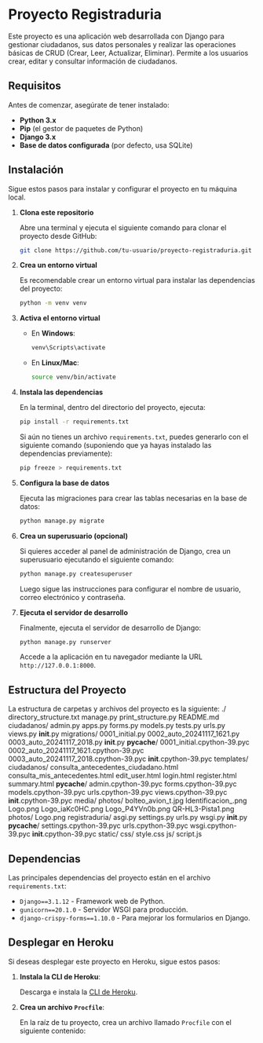 # Proyecto Registraduria

Este proyecto es una aplicación web desarrollada con Django para gestionar ciudadanos, sus datos personales y realizar las operaciones básicas de CRUD (Crear, Leer, Actualizar, Eliminar). Permite a los usuarios crear, editar y consultar información de ciudadanos.

## Requisitos

Antes de comenzar, asegúrate de tener instalado:

- **Python 3.x**
- **Pip** (el gestor de paquetes de Python)
- **Django 3.x**
- **Base de datos configurada** (por defecto, usa SQLite)

## Instalación

Sigue estos pasos para instalar y configurar el proyecto en tu máquina local.

1. **Clona este repositorio**

    Abre una terminal y ejecuta el siguiente comando para clonar el proyecto desde GitHub:

    ```bash
    git clone https://github.com/tu-usuario/proyecto-registraduria.git
    ```

2. **Crea un entorno virtual**

    Es recomendable crear un entorno virtual para instalar las dependencias del proyecto:

    ```bash
    python -m venv venv
    ```

3. **Activa el entorno virtual**

    - En **Windows**:

      ```bash
      venv\Scripts\activate
      ```

    - En **Linux/Mac**:

      ```bash
      source venv/bin/activate
      ```

4. **Instala las dependencias**

    En la terminal, dentro del directorio del proyecto, ejecuta:

    ```bash
    pip install -r requirements.txt
    ```

    Si aún no tienes un archivo `requirements.txt`, puedes generarlo con el siguiente comando (suponiendo que ya hayas instalado las dependencias previamente):

    ```bash
    pip freeze > requirements.txt
    ```

5. **Configura la base de datos**

    Ejecuta las migraciones para crear las tablas necesarias en la base de datos:

    ```bash
    python manage.py migrate
    ```

6. **Crea un superusuario (opcional)**

    Si quieres acceder al panel de administración de Django, crea un superusuario ejecutando el siguiente comando:

    ```bash
    python manage.py createsuperuser
    ```

    Luego sigue las instrucciones para configurar el nombre de usuario, correo electrónico y contraseña.

7. **Ejecuta el servidor de desarrollo**

    Finalmente, ejecuta el servidor de desarrollo de Django:

    ```bash
    python manage.py runserver
    ```

    Accede a la aplicación en tu navegador mediante la URL `http://127.0.0.1:8000`.

## Estructura del Proyecto

La estructura de carpetas y archivos del proyecto es la siguiente:
./
    directory_structure.txt
    manage.py
    print_structure.py
    README.md
    ciudadanos/
        admin.py
        apps.py
        forms.py
        models.py
        tests.py
        urls.py
        views.py
        __init__.py
        migrations/
            0001_initial.py
            0002_auto_20241117_1621.py
            0003_auto_20241117_2018.py
            __init__.py
            __pycache__/
                0001_initial.cpython-39.pyc
                0002_auto_20241117_1621.cpython-39.pyc
                0003_auto_20241117_2018.cpython-39.pyc
                __init__.cpython-39.pyc
        templates/
            ciudadanos/
                consulta_antecedentes_ciudadano.html
                consulta_mis_antecedentes.html
                edit_user.html
                login.html
                register.html
                summary.html
        __pycache__/
            admin.cpython-39.pyc
            forms.cpython-39.pyc
            models.cpython-39.pyc
            urls.cpython-39.pyc
            views.cpython-39.pyc
            __init__.cpython-39.pyc
    media/
        photos/
            bolteo_avion_t.jpg
            Identificacion_.png
            Logo.png
            Logo_iaKc0HC.png
            Logo_P4YVn0b.png
            QR-HL3-Pista1.png
    photos/
        Logo.png
    registraduria/
        asgi.py
        settings.py
        urls.py
        wsgi.py
        __init__.py
        __pycache__/
            settings.cpython-39.pyc
            urls.cpython-39.pyc
            wsgi.cpython-39.pyc
            __init__.cpython-39.pyc
    static/
        css/
            style.css
        js/
            script.js


## Dependencias

Las principales dependencias del proyecto están en el archivo `requirements.txt`:

- `Django==3.1.12` - Framework web de Python.
- `gunicorn==20.1.0` - Servidor WSGI para producción.
- `django-crispy-forms==1.10.0` - Para mejorar los formularios en Django.

## Desplegar en Heroku

Si deseas desplegar este proyecto en Heroku, sigue estos pasos:

1. **Instala la CLI de Heroku**:
   
   Descarga e instala la [CLI de Heroku](https://devcenter.heroku.com/articles/heroku-cli).

2. **Crea un archivo `Procfile`**:

   En la raíz de tu proyecto, crea un archivo llamado `Procfile` con el siguiente contenido:


